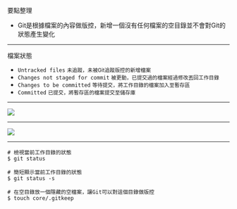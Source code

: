 要點整理
- Git是根據檔案的內容做版控，新增一個沒有任何檔案的空目錄並不會對Git的狀態產生變化

---

檔案狀態
- `Untracked files` <small>未追蹤，未被Git追蹤版控的新增檔案</small>
- `Changes not staged for commit` <small>被更動，已提交過的檔案經過修改丟回工作目錄</small>
- `Changes to be committed` <small>等待提交，將工作目錄的檔案加入至暫存區</small>
- `Committed` <small>已提交，將暫存區的檔案提交至儲存庫</small>

---

![](https://w3c.hexschool.com/img/%E8%9E%A2%E5%B9%95%E6%88%AA%E5%9C%96_2019-11-16_22.03.067qvx7.png)

---

![](https://zlargon.gitbooks.io/git-tutorial/content/file/status/git_file_status.jpg)

---

```
# 檢視當前工作目錄的狀態
$ git status
```

```
# 簡短顯示當前工作目錄的狀態
$ git status -s
```

```
# 在空目錄放一個隱藏的空檔案，讓Git可以對這個目錄做版控
$ touch core/.gitkeep
```